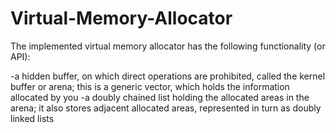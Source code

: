 # Virtual-Memory-Allocator
The implemented virtual memory allocator has the following functionality (or API):

-a hidden buffer, on which direct operations are prohibited, called the kernel buffer or arena; this is a generic vector, which holds the information allocated by you
-a doubly chained list holding the allocated areas in the arena; it also stores adjacent allocated areas, represented in turn as doubly linked lists
